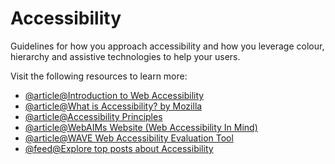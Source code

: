 # Accessibility

Guidelines for how you approach accessibility and how you leverage colour, hierarchy and assistive technologies to help your users.

Visit the following resources to learn more:

- [@article@Introduction to Web Accessibility](https://www.w3.org/WAI/fundamentals/accessibility-intro/)
- [@article@What is Accessibility? by Mozilla](https://developer.mozilla.org/en-US/docs/Learn/Accessibility/What_is_accessibility)
- [@article@Accessibility Principles](https://www.w3.org/WAI/fundamentals/accessibility-principles/)
- [@article@WebAIMs Website (Web Accessibility In Mind)](https://webaim.org/)
- [@article@WAVE Web Accessibility Evaluation Tool](https://wave.webaim.org/)
- [@feed@Explore top posts about Accessibility](https://app.daily.dev/tags/accessibility?ref=roadmapsh)
